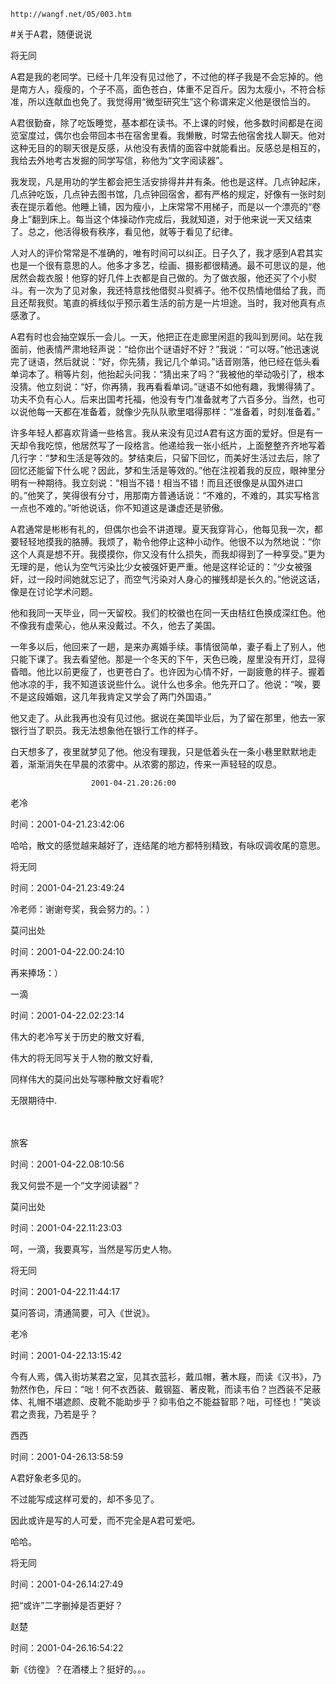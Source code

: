 `http://wangf.net/05/003.htm`


#关于A君，随便说说


将无同


A君是我的老同学。已经十几年没有见过他了，不过他的样子我是不会忘掉的。他是南方人，瘦瘦的，个子不高，面色苍白，体重不足百斤。因为太瘦小，不符合标准，所以连献血也免了。我觉得用“微型研究生”这个称谓来定义他是很恰当的。 

A君很勤奋，除了吃饭睡觉，基本都在读书。不上课的时候，他多数时间都是在阅览室度过，偶尔也会带回本书在宿舍里看。我懒散，时常去他宿舍找人聊天。他对这种无目的的聊天很是反感，从他没有表情的面容中就能看出。反感总是相互的，我给去外地考古发掘的同学写信，称他为“文字阅读器”。 

我发现，凡是用功的学生都会把生活安排得井井有条。他也是这样。几点钟起床，几点钟吃饭，几点钟去图书馆，几点钟回宿舍，都有严格的规定，好像有一张时刻表在提示着他。他睡上铺，因为瘦小，上床常常不用梯子，而是以一个漂亮的“卷身上”翻到床上。每当这个体操动作完成后，我就知道，对于他来说一天又结束了。总之，他活得极有秩序，看见他，就等于看见了纪律。 

人对人的评价常常是不准确的，唯有时间可以纠正。日子久了，我才感到A君其实也是一个很有意思的人。他多才多艺，绘画、摄影都很精通。最不可思议的是，他居然会裁衣服！他穿的好几件上衣都是自己做的。为了做衣服，他还买了个小熨斗。有一次为了见对象，我还特意找他借熨斗熨裤子。他不仅热情地借给了我，而且还帮我熨。笔直的裤线似乎预示着生活的前方是一片坦途。当时，我对他真有点感激了。 

A君有时也会抽空娱乐一会儿。一天，他把正在走廊里闲逛的我叫到房间。站在我面前，他表情严肃地轻声说：“给你出个谜语好不好？”我说：“可以呀。”他迅速说完了谜语，然后就说：“好，你先猜，我记几个单词。”话音刚落，他已经在低头看单词本了。稍等片刻，他抬起头问我：“猜出来了吗？”我被他的举动吸引了，根本没猜。他立刻说：“好，你再猜，我再看看单词。”谜语不如他有趣，我懒得猜了。功夫不负有心人。后来出国考托福，他没有专门准备就考了六百多分。当然，也可以说他每一天都在准备着，就像少先队队歌里唱得那样：“准备着，时刻准备着。” 

许多年轻人都喜欢背诵一些格言。我从来没有见过A君有这方面的爱好。但是有一天却令我吃惊，他居然写了一段格言。他递给我一张小纸片，上面整整齐齐地写着几行字：“梦和生活是等效的。梦结束后，只留下回忆，而美好生活过去后，除了回忆还能留下什么呢？因此，梦和生活是等效的。”他在注视着我的反应，眼神里分明有一种期待。我立刻说：“相当不错！相当不错！而且还很像是从国外进口的。”他笑了，笑得很有分寸，用那南方普通话说：“不难的，不难的，其实写格言一点也不难的。”听他说话，你不知道这是谦虚还是骄傲。 

A君通常是彬彬有礼的，但偶尔也会不讲道理。夏天我穿背心，他每见我一次，都要轻轻地摸我的胳膊。我烦了，勒令他停止这种小动作。他很不以为然地说：“你这个人真是想不开。我摸摸你，你又没有什么损失，而我却得到了一种享受。”更为无理的是，他认为空气污染比少女被强奸更严重。他是这样论证的：“少女被强奸，过一段时间她就忘记了，而空气污染对人身心的摧残却是长久的。”他说这话，像是在讨论学术问题。 

他和我同一天毕业，同一天留校。我们的校徽也在同一天由桔红色换成深红色。他不像我有虚荣心，他从来没戴过。不久，他去了美国。 

一年多以后，他回来了一趟，是来办离婚手续。事情很简单，妻子看上了别人，他只能下课了。我去看望他。那是一个冬天的下午，天色已晚，屋里没有开灯，显得昏暗。他比以前更瘦了，也更苍白了。也许因为心情不好，一副疲惫的样子。握着他冰凉的手，我不知道该说些什么。说什么也多余。他先开口了。他说：“唉，要不是这段婚姻，这几年我肯定又学会了两门外国语。” 

他又走了。从此我再也没有见过他。据说在美国毕业后，为了留在那里，他去一家银行当了职员。我无法想象他在银行工作的样子。 

白天想多了，夜里就梦见了他。他没有理我，只是低着头在一条小巷里默默地走着，渐渐消失在早晨的浓雾中。从浓雾的那边，传来一声轻轻的叹息。 

 

                      2001-04-21.20:26:00


老冷 

时间：2001-04-21.23:42:06 

哈哈，散文的感觉越来越好了，连结尾的地方都特别精致，有咏叹调收尾的意思。 

 

将无同 

时间：2001-04-21.23:49:24 

冷老师：谢谢夸奖，我会努力的。：） 

 

莫问出处 

时间：2001-04-22.00:24:10 

再来捧场：） 

 

一滴 

时间：2001-04-22.02:23:14 

伟大的老冷写关于历史的散文好看, 

伟大的将无同写关于人物的散文好看, 

同样伟大的莫问出处写哪种散文好看呢? 

无限期待中. 

 　 

旅客 

 时间：2001-04-22.08:10:56 

我又何尝不是一个“文字阅读器”？ 

 

莫问出处 

时间：2001-04-22.11:23:03 

呵，一滴，我要真写，当然是写历史人物。 

  

将无同 

时间：2001-04-22.11:44:17  

莫问答词，清通简要，可入《世说》。 

  

老冷 

时间：2001-04-22.13:15:42 

今有人焉，偶入街坊某君之室，见其衣蓝衫，戴瓜帽，著木屐，而读《汉书》，乃勃然作色，斥曰：“咄！何不衣西装、戴钢盔、著皮靴，而读韦伯？岂西装不足蔽体、礼帽不堪遮颜、皮靴不能助步乎？抑韦伯之不能益智耶？咄，可怪也！”笑谈君之责我，乃若是乎？ 

  

西西 

时间：2001-04-26.13:58:59 

A君好象老多见的。 

不过能写成这样可爱的，却不多见了。  

因此或许是写的人可爱，而不完全是A君可爱吧。 

哈哈。 

  

将无同 

时间：2001-04-26.14:27:49 

把“或许”二字删掉是否更好？ 

  

赵楚 

时间：2001-04-26.16:54:22 

新《彷徨》？在酒楼上？挺好的。。。 